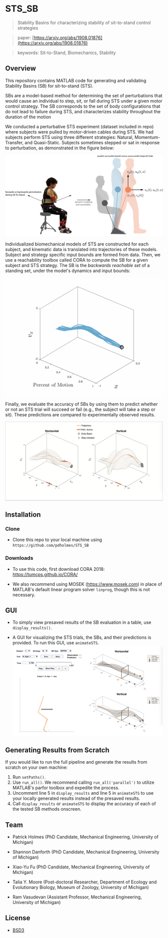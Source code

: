 # STS_SB

> Stability Basins for characterizing stability of sit-to-stand control strategies

> paper: [https://arxiv.org/abs/1908.01876](https://arxiv.org/abs/1908.01876)

> keywords: Sit-to-Stand, Biomechanics, Stability

## Overview

This repository contains MATLAB code for generating and validating Stability Basins (SB) for sit-to-stand (STS).

SBs are a model-based method for determining the set of perturbations that would cause an individual to step, sit, or fall during STS under a given motor control strategy. The SB corresponds to the set of body configurations that do not lead to failure during STS, and characterizes stability throughout the duration of the motion

We conducted a perturbative STS experiment (dataset included in repo) where subjects were pulled by motor-driven cables during STS.
We had subjects perform STS using three different strategies: Natural, Momentum-Transfer, and Quasi-Static.
Subjects sometimes stepped or sat in response to perturbation, as demonstrated in the figure below:

![](https://github.com/pdholmes/STS_SB/blob/master/images/models.png "STS cartoon")

Individualized biomechanical models of STS are constructed for each subject, and kinematic data is translated into trajectories of these models.
Subject and strategy specific input bounds are formed from data.
Then, we use a reachability toolbox called CORA to compute the SB for a given subject and STS strategy.
The SB is the *backwards reachable set* of a standing set, under the model's dynamics and input bounds:

![](https://github.com/pdholmes/STS_SB/blob/master/images/backprop_x.gif "BRS")

Finally, we evaluate the accuracy of SBs by using them to predict whether or not an STS trial will succeed or fail (e.g., the subject will take a step or sit).
These predictions are compared to experimentally observed results.

![](https://github.com/pdholmes/STS_SB/blob/master/images/basin_step.png "SB predicts step will occur")

## Installation
### Clone
- Clone this repo to your local machine using `https://github.com/pdholmes/STS_SB`
### Downloads
- To use this code, first download CORA 2018: https://tumcps.github.io/CORA/

- We also recommend using MOSEK (https://www.mosek.com) in place of MATLAB's default linear program solver `linprog`, though this is not necessary.
## GUI
- To simply view presaved results of the SB evaluation in a table, use `display_results()`.

- A GUI for visualizing the STS trials, the SBs, and their predictions is provided. To run this GUI, use `animateSTS`.
![](https://github.com/pdholmes/STS_SB/blob/master/images/GUI_example.png "GUI for visualizing STS results")
## Generating Results from Scratch
If you would like to run the full pipeline and generate the results from scratch on your own machine:
1) Run `setPaths()`.
2) Use `run_all()`. We recommend calling `run_all('parallel')` to utilize MATLAB's parfor toolbox and expedite the process.
3) Uncomment line 5 in `display_results` and line 5 in `animateSTS` to use your locally generated results instead of the presaved results.
4) Call `display_results` or `animateSTS` to display the accuracy of each of the tested SB methods onscreen.
## Team
- Patrick Holmes (PhD Candidate, Mechanical Engineering, University of Michigan)

- Shannon Danforth (PhD Candidate, Mechanical Engineering, University of Michigan)

- Xiao-Yu Fu (PhD Candidate, Mechanical Engineering, University of Michigan)
- Talia Y. Moore (Post-doctoral Researcher, Department of Ecology and Evolutionary Biology, Museum of Zoology, University of Michigan)
- Ram Vasudevan (Assistant Professor, Mechanical Engineering, University of Michigan)

## License
- [BSD3](https://opensource.org/licenses/BSD-3-Clause)
